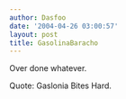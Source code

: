 ```yaml
---
author: Dasfoo
date: '2004-04-26 03:00:57'
layout: post
title: GasolinaBaracho
---
```


Over done whatever.

Quote: Gaslonia Bites Hard.
